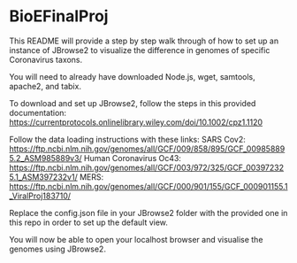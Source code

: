 # BioEFinalProj

This README will provide a step by step walk through of how to set up an instance of JBrowse2 to visualize the difference in genomes of specific Coronavirus taxons. 

You will need to already have downloaded Node.js, wget, samtools, apache2, and tabix.

To download and set up JBrowse2, follow the steps in this provided documentation: https://currentprotocols.onlinelibrary.wiley.com/doi/10.1002/cpz1.1120 

Follow the data loading instructions with these links: 
  SARS Cov2: https://ftp.ncbi.nlm.nih.gov/genomes/all/GCF/009/858/895/GCF_009858895.2_ASM985889v3/ 
  Human Coronavirus Oc43: https://ftp.ncbi.nlm.nih.gov/genomes/all/GCF/003/972/325/GCF_003972325.1_ASM397232v1/
  MERS: https://ftp.ncbi.nlm.nih.gov/genomes/all/GCF/000/901/155/GCF_000901155.1_ViralProj183710/ 

Replace the config.json file in your JBrowse2 folder with the provided one in this repo in order to set up the default view. 

You will now be able to open your localhost browser and visualise the genomes using JBrowse2.
